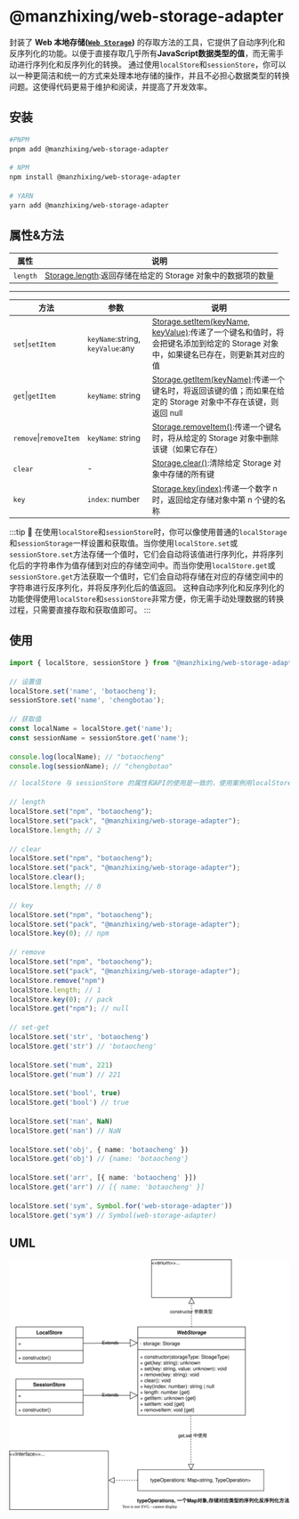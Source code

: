 # @manzhixing/web-storage-adapter

封装了 **Web 本地存储([`Web Storage`](https://developer.mozilla.org/zh-CN/docs/Web/API/Storage))** 的存取方法的工具，它提供了自动序列化和反序列化的功能。以便于直接存取几乎所有**JavaScript数据类型的值**，而无需手动进行序列化和反序列化的转换。
通过使用`localStore`和`sessionStore`，你可以以一种更简洁和统一的方式来处理本地存储的操作，并且不必担心数据类型的转换问题。这使得代码更易于维护和阅读，并提高了开发效率。

## 安装

```sh
#PNPM
pnpm add @manzhixing/web-storage-adapter

# NPM
npm install @manzhixing/web-storage-adapter

# YARN
yarn add @manzhixing/web-storage-adapter
```

## 属性&方法

|属性|说明|
|---|---|
|`length`|[Storage.length](https://developer.mozilla.org/zh-CN/docs/Web/API/Storage/length):返回存储在给定的 Storage 对象中的数据项的数量|

---

|方法|参数|说明|
|---|---|---|
|`set`\|`setItem`|`keyName`:string, `keyValue`:any|[Storage.setItem(keyName, keyValue)](https://developer.mozilla.org/zh-CN/docs/Web/API/Storage/setItem):传递了一个键名和值时，将会把键名添加到给定的 Storage 对象中，如果键名已存在，则更新其对应的值|
|`get`\|`getItem`|`keyName`: string|[Storage.getItem(keyName)](https://developer.mozilla.org/zh-CN/docs/Web/API/Storage/getItem):传递一个键名时，将返回该键的值；而如果在给定的 Storage 对象中不存在该键，则返回 null|
|`remove`\|`removeItem`|`keyName`: string|[Storage.removeItem()](https://developer.mozilla.org/zh-CN/docs/Web/API/Storage/removeItem):传递一个键名时，将从给定的 Storage 对象中删除该键（如果它存在）|
|`clear`|-|[Storage.clear()](https://developer.mozilla.org/zh-CN/docs/Web/API/Storage/clear):清除给定 Storage 对象中存储的所有键|
|`key`|`index`: number|[Storage.key(index)](https://developer.mozilla.org/zh-CN/docs/Web/API/Storage/key):传递一个数字 n 时，返回给定存储对象中第 n 个键的名称|

:::tip 💯
在使用`localStore`和`sessionStore`时，你可以像使用普通的`localStorage`和`sessionStorage`一样设置和获取值。当你使用`localStore.set`或`sessionStore.set`方法存储一个值时，它们会自动将该值进行序列化，并将序列化后的字符串作为值存储到对应的存储空间中。而当你使用`localStore.get`或`sessionStore.get`方法获取一个值时，它们会自动将存储在对应的存储空间中的字符串进行反序列化，并将反序列化后的值返回。
这种自动序列化和反序列化的功能使得使用`localStore`和`sessionStore`非常方便，你无需手动处理数据的转换过程，只需要直接存取和获取值即可。
:::

## 使用

```ts
import { localStore, sessionStore } from "@manzhixing/web-storage-adapter";

// 设置值
localStore.set('name', 'botaocheng');
sessionStore.set('name', 'chengbotao');

// 获取值
const localName = localStore.get('name');
const sessionName = sessionStore.get('name');

console.log(localName); // "botaocheng"
console.log(sessionName); // "chengbotao"

```

```ts
// localStore 与 sessionStore 的属性和API的使用是一致的，使用案例用localStore做演示。

// length
localStore.set("npm", "botaocheng");
localStore.set("pack", "@manzhixing/web-storage-adapter");
localStore.length; // 2

// clear
localStore.set("npm", "botaocheng");
localStore.set("pack", "@manzhixing/web-storage-adapter");
localStore.clear();
localStore.length; // 0

// key
localStore.set("npm", "botaocheng");
localStore.set("pack", "@manzhixing/web-storage-adapter");
localStore.key(0); // npm

// remove
localStore.set("npm", "botaocheng");
localStore.set("pack", "@manzhixing/web-storage-adapter");
localStore.remove("npm")
localStore.length; // 1
localStore.key(0); // pack
localStore.get("npm"); // null

// set-get 
localStore.set('str', 'botaocheng')
localStore.get('str') // 'botaocheng'

localStore.set('num', 221)
localStore.get('num') // 221

localStore.set('bool', true)
localStore.get('bool') // true

localStore.set('nan', NaN)
localStore.get('nan') // NaN

localStore.set('obj', { name: 'botaocheng' })
localStore.get('obj') // {name: 'botaocheng'}

localStore.set('arr', [{ name: 'botaocheng' }])
localStore.get('arr') // [{ name: 'botaocheng' }]

localStore.set('sym', Symbol.for('web-storage-adapter'))
localStore.get('sym') // Symbol(web-storage-adapter)
```

## UML

![webStorage](./webStorage.svg)
